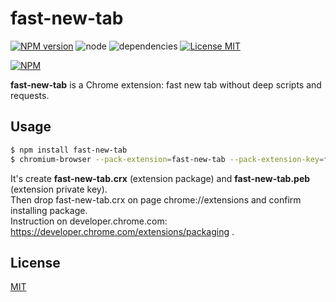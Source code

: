 # fast-new-tab #

[![NPM version][npm-image]][npm-url] ![node][node-image] ![dependencies][dependencies-image] [![License MIT][license-image]](LICENSE)

[![NPM](https://nodei.co/npm/fast-new-tab.png)](https://nodei.co/npm/fast-new-tab/)

**fast-new-tab** is a Chrome extension: fast new tab without deep scripts and requests.

## Usage ##
```bash
$ npm install fast-new-tab
$ chromium-browser --pack-extension=fast-new-tab --pack-extension-key=fast-new-tab.pem
```
It's create **fast-new-tab.crx** (extension package) and **fast-new-tab.peb** (extension private key).  
Then drop fast-new-tab.crx on page chrome://extensions and confirm installing package.  
Instruction on developer.chrome.com: https://developer.chrome.com/extensions/packaging .

## License ##
[MIT](LICENSE)

[license-image]: https://img.shields.io/badge/license-MIT-blue.svg "license-image"
[dependencies-image]: https://img.shields.io/gemnasium/mathiasbynens/he.svg?maxAge=2592000 "dependencies-image"
[node-image]: https://img.shields.io/badge/node-v6.0.0-brightgreen.svg?maxAge=2592000 "node-image"
[npm-image]: https://img.shields.io/npm/v/fast-new-tab.svg "npm-image"
[npm-url]: https://www.npmjs.com/package/fast-new-tab "fast-new-tab"